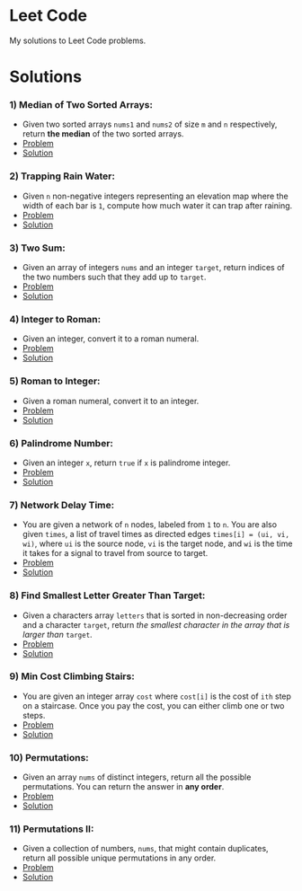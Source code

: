 # Leet Code
My solutions to Leet Code problems.

# Solutions
### 1) Median of Two Sorted Arrays:  
- Given two sorted arrays `nums1` and `nums2` of size `m` and `n` respectively, return **the median** of the two sorted arrays.
- [Problem](https://leetcode.com/problems/median-of-two-sorted-arrays/description/)
- [Solution](https://github.com/BastianAsmussen/Leet-Code/blob/3a41e8853552e7c5c768953f1b7f3b282994819d/src/solutions.rs#L7-L25)

### 2) Trapping Rain Water:
- Given `n` non-negative integers representing an elevation map where the width of each bar is `1`, compute how much water it can trap after raining.
- [Problem](https://leetcode.com/problems/trapping-rain-water/description/)
- [Solution](https://github.com/BastianAsmussen/Leet-Code/blob/3a41e8853552e7c5c768953f1b7f3b282994819d/src/solutions.rs#L27-L50)

### 3) Two Sum:
- Given an array of integers `nums` and an integer `target`, return indices of the two numbers such that they add up to `target`.
- [Problem](https://leetcode.com/problems/two-sum/description/)
- [Solution](https://github.com/BastianAsmussen/Leet-Code/blob/3a41e8853552e7c5c768953f1b7f3b282994819d/src/solutions.rs#L52-L67)

### 4) Integer to Roman:
- Given an integer, convert it to a roman numeral.
- [Problem](https://leetcode.com/problems/integer-to-roman/)
- [Solution](https://github.com/BastianAsmussen/Leet-Code/blob/3a41e8853552e7c5c768953f1b7f3b282994819d/src/solutions.rs#L69-L117)

### 5) Roman to Integer:
- Given a roman numeral, convert it to an integer.
- [Problem](https://leetcode.com/problems/roman-to-integer/)
- [Solution](https://github.com/BastianAsmussen/Leet-Code/blob/3a41e8853552e7c5c768953f1b7f3b282994819d/src/solutions.rs#L119-L144)

### 6) Palindrome Number:
- Given an integer `x`, return `true` if `x` is palindrome integer.
- [Problem](https://leetcode.com/problems/palindrome-number/)
- [Solution](https://github.com/BastianAsmussen/Leet-Code/blob/3a41e8853552e7c5c768953f1b7f3b282994819d/src/solutions.rs#L146-L152)

### 7) Network Delay Time:
- You are given a network of `n` nodes, labeled from `1` to `n`. You are also given `times`, a list of travel times as directed edges `times[i] = (ui, vi, wi)`, where `ui` is the source node, `vi` is the target node, and `wi` is the time it takes for a signal to travel from source to target.
- [Problem](https://leetcode.com/problems/network-delay-time/)
- [Solution](https://github.com/BastianAsmussen/Leet-Code/blob/3a41e8853552e7c5c768953f1b7f3b282994819d/src/solutions.rs#L154-L204)

### 8) Find Smallest Letter Greater Than Target:
- Given a characters array `letters` that is sorted in non-decreasing order and a character `target`, return *the smallest character in the array that is larger than* `target`.
- [Problem](https://leetcode.com/problems/find-smallest-letter-greater-than-target/)
- [Solution](https://github.com/BastianAsmussen/Leet-Code/blob/3a41e8853552e7c5c768953f1b7f3b282994819d/src/solutions.rs#L206-L221)

### 9) Min Cost Climbing Stairs:
- You are given an integer array `cost` where `cost[i]` is the cost of `ith` step on a staircase. Once you pay the cost, you can either climb one or two steps.
- [Problem](https://leetcode.com/problems/min-cost-climbing-stairs/)
- [Solution](https://github.com/BastianAsmussen/Leet-Code/blob/3a41e8853552e7c5c768953f1b7f3b282994819d/src/solutions.rs#L223-L231)

### 10) Permutations:
- Given an array `nums` of distinct integers, return all the possible permutations. You can return the answer in **any order**.
- [Problem](https://leetcode.com/problems/permutations/)
- [Solution](https://github.com/BastianAsmussen/Leet-Code/blob/3a41e8853552e7c5c768953f1b7f3b282994819d/src/solutions.rs#L233-L284)

### 11) Permutations II:
- Given a collection of numbers, `nums`, that might contain duplicates, return all possible unique permutations in any order.
- [Problem](https://leetcode.com/problems/permutations-ii/)
- [Solution](https://github.com/BastianAsmussen/Leet-Code/blob/3a41e8853552e7c5c768953f1b7f3b282994819d/src/solutions.rs#L286-L318)

